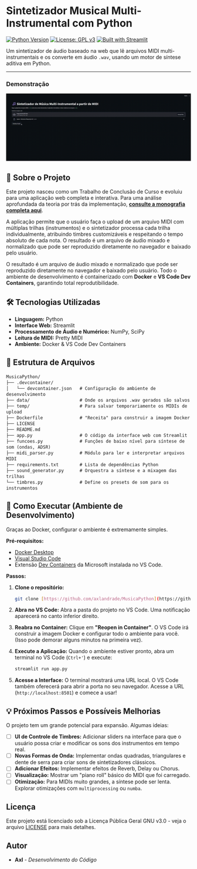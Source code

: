 # Sintetizador Musical Multi-Instrumental com Python

[![Python Version](https://img.shields.io/badge/Python-3.10%2B-blue.svg)](https://www.python.org/)
[![License: GPL v3](https://img.shields.io/badge/License-GPLv3-blue.svg)](https://www.gnu.org/licenses/gpl-3.0)
[![Built with Streamlit](https://img.shields.io/badge/Built_with-Streamlit-FF4B4B.svg)](https://streamlit.io)

Um sintetizador de áudio baseado na web que lê arquivos MIDI multi-instrumentais e os converte em áudio `.wav`, usando um motor de síntese aditiva em Python.

---

### Demonstração

![Demonstração do App](demo.gif)

## 🎹 Sobre o Projeto

Este projeto nasceu como um Trabalho de Conclusão de Curso e evoluiu para uma aplicação web completa e interativa. Para uma análise aprofundada da teoria por trás da implementação, **[consulte a monografia completa aqui](Monografia_Axl.pdf)**.

A aplicação permite que o usuário faça o upload de um arquivo MIDI com múltiplas trilhas (instrumentos) e o sintetizador processa cada trilha individualmente, atribuindo timbres customizáveis e respeitando o tempo absoluto de cada nota. O resultado é um arquivo de áudio mixado e normalizado que pode ser reproduzido diretamente no navegador e baixado pelo usuário.

O resultado é um arquivo de áudio mixado e normalizado que pode ser reproduzido diretamente no navegador e baixado pelo usuário. Todo o ambiente de desenvolvimento é containerizado com **Docker** e **VS Code Dev Containers**, garantindo total reprodutibilidade.


## 🛠️ Tecnologias Utilizadas

* **Linguagem:** Python
* **Interface Web:** Streamlit
* **Processamento de Áudio e Numérico:** NumPy, SciPy
* **Leitura de MIDI:** Pretty MIDI
* **Ambiente:** Docker & VS Code Dev Containers

## 📂 Estrutura de Arquivos

```
MusicaPython/
├── .devcontainer/
│   └── devcontainer.json   # Configuração do ambiente de desenvolvimento
├── data/                   # Onde os arquivos .wav gerados são salvos
├── temp/                   # Para salvar temporariamente os MIDIs de upload
├── Dockerfile              # "Receita" para construir a imagem Docker
├── LICENSE
├── README.md
├── app.py                  # O código da interface web com Streamlit
├── funcoes.py              # Funções de baixo nível para síntese de som (ondas, ADSR)
├── midi_parser.py          # Módulo para ler e interpretar arquivos MIDI
├── requirements.txt        # Lista de dependências Python
├── sound_generator.py      # Orquestra a síntese e a mixagem das trilhas
└── timbres.py              # Define os presets de som para os instrumentos
```

## 🚀 Como Executar (Ambiente de Desenvolvimento)

Graças ao Docker, configurar o ambiente é extremamente simples.

**Pré-requisitos:**
* [Docker Desktop](https://www.docker.com/products/docker-desktop/)
* [Visual Studio Code](https://code.visualstudio.com/)
* Extensão [Dev Containers](https://marketplace.visualstudio.com/items?itemName=ms-vscode-remote.remote-containers) da Microsoft instalada no VS Code.

**Passos:**

1.  **Clone o repositório:**
    ```bash
    git clone [https://github.com/axlandrade/MusicaPython](https://github.com/axlandrade/MusicaPython
    ```

2.  **Abra no VS Code:**
    Abra a pasta do projeto no VS Code. Uma notificação aparecerá no canto inferior direito.

3.  **Reabra no Container:**
    Clique em **"Reopen in Container"**. O VS Code irá construir a imagem Docker e configurar todo o ambiente para você. (Isso pode demorar alguns minutos na primeira vez).

4.  **Execute a Aplicação:**
    Quando o ambiente estiver pronto, abra um terminal no VS Code (`Ctrl+'`) e execute:
    ```bash
    streamlit run app.py
    ```

5.  **Acesse a Interface:**
    O terminal mostrará uma URL local. O VS Code também oferecerá para abrir a porta no seu navegador. Acesse a URL (`http://localhost:8501`) e comece a usar!

## 💡 Próximos Passos e Possíveis Melhorias

O projeto tem um grande potencial para expansão. Algumas ideias:

- [ ] **UI de Controle de Timbres:** Adicionar sliders na interface para que o usuário possa criar e modificar os sons dos instrumentos em tempo real.
- [ ] **Novas Formas de Onda:** Implementar ondas quadradas, triangulares e dente de serra para criar sons de sintetizadores clássicos.
- [ ] **Adicionar Efeitos:** Implementar efeitos de Reverb, Delay ou Chorus.
- [ ] **Visualização:** Mostrar um "piano roll" básico do MIDI que foi carregado.
- [ ] **Otimização:** Para MIDIs muito grandes, a síntese pode ser lenta. Explorar otimizações com `multiprocessing` ou `numba`.

## Licença

Este projeto está licenciado sob a Licença Pública Geral GNU v3.0 - veja o arquivo [LICENSE](LICENSE) para mais detalhes.

## Autor

- **Axl** - *Desenvolvimento do Código*